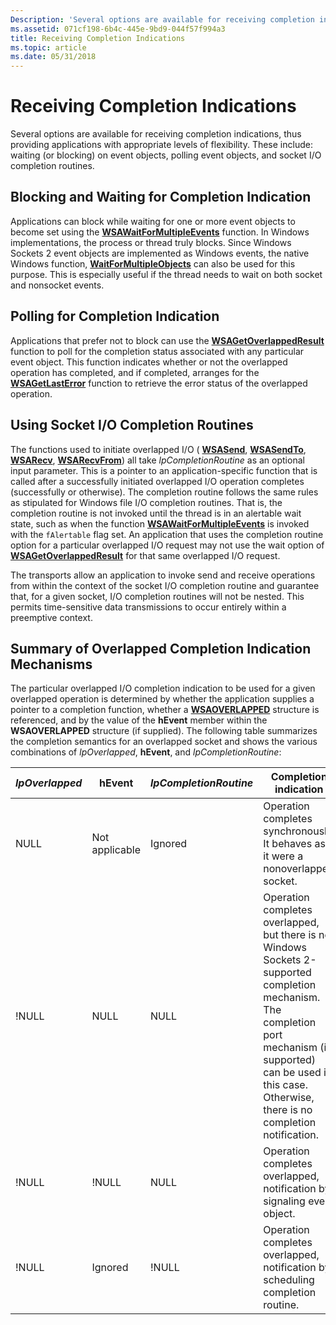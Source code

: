 ```yaml
---
Description: 'Several options are available for receiving completion indications, thus providing applications with appropriate levels of flexibility. These include: waiting (or blocking) on event objects, polling event objects, and socket I/O completion routines.'
ms.assetid: 071cf198-6b4c-445e-9bd9-044f57f994a3
title: Receiving Completion Indications
ms.topic: article
ms.date: 05/31/2018
---
```


# Receiving Completion Indications

Several options are available for receiving completion indications, thus providing applications with appropriate levels of flexibility. These include: waiting (or blocking) on event objects, polling event objects, and socket I/O completion routines.

## Blocking and Waiting for Completion Indication

Applications can block while waiting for one or more event objects to become set using the [**WSAWaitForMultipleEvents**](/windows/desktop/api/Winsock2/nf-winsock2-wsawaitformultipleevents) function. In Windows implementations, the process or thread truly blocks. Since Windows Sockets 2 event objects are implemented as Windows events, the native Windows function, [**WaitForMultipleObjects**](/windows/win32/api/synchapi/nf-synchapi-waitformultipleobjects) can also be used for this purpose. This is especially useful if the thread needs to wait on both socket and nonsocket events.

## Polling for Completion Indication

Applications that prefer not to block can use the [**WSAGetOverlappedResult**](/windows/desktop/api/Winsock2/nf-winsock2-wsagetoverlappedresult) function to poll for the completion status associated with any particular event object. This function indicates whether or not the overlapped operation has completed, and if completed, arranges for the [**WSAGetLastError**](/windows/desktop/api/winsock/nf-winsock-wsagetlasterror) function to retrieve the error status of the overlapped operation.

## Using Socket I/O Completion Routines

The functions used to initiate overlapped I/O ( [**WSASend**](/windows/desktop/api/Winsock2/nf-winsock2-wsasend), [**WSASendTo**](/windows/desktop/api/Winsock2/nf-winsock2-wsasendto), [**WSARecv**](/windows/desktop/api/Winsock2/nf-winsock2-wsarecv), [**WSARecvFrom**](/windows/desktop/api/Winsock2/nf-winsock2-wsarecvfrom)) all take *lpCompletionRoutine* as an optional input parameter. This is a pointer to an application-specific function that is called after a successfully initiated overlapped I/O operation completes (successfully or otherwise). The completion routine follows the same rules as stipulated for Windows file I/O completion routines. That is, the completion routine is not invoked until the thread is in an alertable wait state, such as when the function [**WSAWaitForMultipleEvents**](/windows/desktop/api/Winsock2/nf-winsock2-wsawaitformultipleevents) is invoked with the `fAlertable` flag set. An application that uses the completion routine option for a particular overlapped I/O request may not use the wait option of [**WSAGetOverlappedResult**](/windows/desktop/api/Winsock2/nf-winsock2-wsagetoverlappedresult) for that same overlapped I/O request.

The transports allow an application to invoke send and receive operations from within the context of the socket I/O completion routine and guarantee that, for a given socket, I/O completion routines will not be nested. This permits time-sensitive data transmissions to occur entirely within a preemptive context.

## Summary of Overlapped Completion Indication Mechanisms

The particular overlapped I/O completion indication to be used for a given overlapped operation is determined by whether the application supplies a pointer to a completion function, whether a [**WSAOVERLAPPED**](/windows/desktop/api/Winsock2/ns-winsock2-wsaoverlapped) structure is referenced, and by the value of the **hEvent** member within the **WSAOVERLAPPED** structure (if supplied). The following table summarizes the completion semantics for an overlapped socket and shows the various combinations of *lpOverlapped*, **hEvent**, and *lpCompletionRoutine*:

| *lpOverlapped* | hEvent         | *lpCompletionRoutine* | Completion indication                                                                                                                                                                                                    |
|----------------|----------------|-----------------------|--------------------------------------------------------------------------------------------------------------------------------------------------------------------------------------------------------------------------|
| NULL           | Not applicable | Ignored               | Operation completes synchronously. It behaves as if it were a nonoverlapped socket.                                                                                                                                      |
| !NULL          | NULL           | NULL                  | Operation completes overlapped, but there is no Windows Sockets 2-supported completion mechanism. The completion port mechanism (if supported) can be used in this case. Otherwise, there is no completion notification. |
| !NULL          | !NULL          | NULL                  | Operation completes overlapped, notification by signaling event object.                                                                                                                                                  |
| !NULL          | Ignored        | !NULL                 | Operation completes overlapped, notification by scheduling completion routine.                                                                                                                                           |



 

 

 